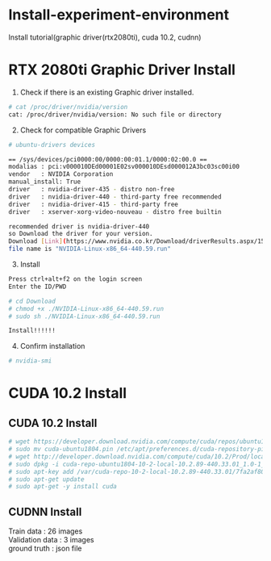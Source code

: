 # Install-experiment-environment
Install tutorial(graphic driver(rtx2080ti), cuda 10.2, cudnn)

RTX 2080ti Graphic Driver Install
=========
1. Check if there is an existing Graphic driver installed.
```bash
# cat /proc/driver/nvidia/version   
cat: /proc/driver/nvidia/version: No such file or directory   

```

2. Check for compatible Graphic Drivers
```bash
# ubuntu-drivers devices

== /sys/devices/pci0000:00/0000:00:01.1/0000:02:00.0 ==   
modalias : pci:v000010DEd00001E02sv000010DEsd000012A3bc03sc00i00   
vendor   : NVIDIA Corporation   
manual_install: True   
driver   : nvidia-driver-435 - distro non-free   
driver   : nvidia-driver-440 - third-party free recommended   
driver   : nvidia-driver-415 - third-party free   
driver   : xserver-xorg-video-nouveau - distro free builtin   

recommended driver is nvidia-driver-440   
so Download the driver for your version.   
Download [Link](https://www.nvidia.co.kr/Download/driverResults.aspx/156786/kr)   
file name is "NVIDIA-Linux-x86_64-440.59.run"   

```

3. Install   

```bash
Press ctrl+alt+f2 on the login screen   
Enter the ID/PWD 

# cd Download
# chmod +x ./NVIDIA-Linux-x86_64-440.59.run   
# sudo sh ./NVIDIA-Linux-x86_64-440.59.run

Install!!!!!!

```

4. Confirm installation
```bash
# nvidia-smi

```


CUDA 10.2 Install
=========
## CUDA 10.2 Install

```bash
# wget https://developer.download.nvidia.com/compute/cuda/repos/ubuntu1804/x86_64/cuda-ubuntu1804.pin   
# sudo mv cuda-ubuntu1804.pin /etc/apt/preferences.d/cuda-repository-pin-600   
# wget http://developer.download.nvidia.com/compute/cuda/10.2/Prod/local_installers/cuda-repo-ubuntu1804-10-2-local-10.2.89-440.33.01_1.0-1_amd64.deb   
# sudo dpkg -i cuda-repo-ubuntu1804-10-2-local-10.2.89-440.33.01_1.0-1_amd64.deb   
# sudo apt-key add /var/cuda-repo-10-2-local-10.2.89-440.33.01/7fa2af80.pub   
# sudo apt-get update   
# sudo apt-get -y install cuda   
```


## CUDNN Install

Train data : 26 images   
Validation data : 3 images   
ground truth : json file   

 


